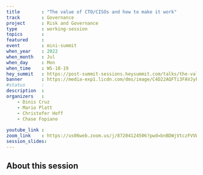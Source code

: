 ```yaml
---
title        : "The value of CTO/CISOs and how to make it work"
track        : Governance
project      : Risk and Governance
type         : working-session
topics       : 
featured     :
event        : mini-summit
when_year    : 2022
when_month   : Jul
when_day     : Mon
when_time    : WS-18-19
hey_summit   : https://post-summit-sessions.heysummit.com/talks/the-value-of-cto-cisos-and-how-to-make-it-work/
banner       : https://media-exp1.licdn.com/dms/image/C4D22AQFTi3FAVJykYQ/feedshare-shrink_2048_1536/0/1655743255679?e=1658361600&v=beta&t=YXeD8lCnQRpfUpn5Peiwq2xTg8_WofCFAAWNwXQH5vM
#status      : 
description  :
organizers   :
    - Dinis Cruz
    - Mario Platt
    - Christofer Hoff
    - Chase Fopiano
   
youtube_link : 
zoom_link    : https://us06web.zoom.us/j/87204124506?pwd=bnBDWjVtczFVVWc3RTQzZDFSdEZHdz09
session_slides:
---
```



## About this session
